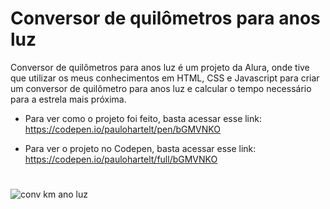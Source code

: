 # Conversor de quilômetros para anos luz

Conversor de quilômetros para anos luz é um projeto da Alura, onde tive que utilizar os meus conhecimentos em HTML, CSS e Javascript para criar um conversor de quilômetro para anos luz e calcular o tempo necessário para a estrela mais próxima.

- Para ver como o projeto foi feito, basta acessar esse link: https://codepen.io/paulohartelt/pen/bGMVNKO 

- Para ver o projeto no Codepen, basta acessar esse link: https://codepen.io/paulohartelt/full/bGMVNKO

#
![conv km ano luz](https://user-images.githubusercontent.com/95707984/190931360-148d37c3-af4e-4fe3-9ec6-8796ca5cee61.png)
#
